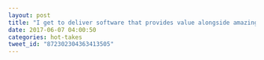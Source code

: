 ```yaml
---
layout: post
title: "I get to deliver software that provides value alongside amazing people at @teamgaslight. If you need what we do, I'd love to talk."
date: 2017-06-07 04:00:50
categories: hot-takes
tweet_id: "872302304363413505"
---
```



<!-- Original tweet: https://twitter.com/i/status/872302304363413505 -->